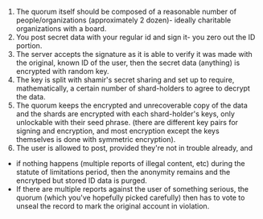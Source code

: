 1) The quorum itself should be composed of a reasonable number of people/organizations (approximately 2 dozen)- ideally charitable organizations with a board.
2) You post secret data with your regular id and sign it- you zero out the ID portion.
3) The server accepts the signature as it is able to verify it was made with the original, known ID of the user, then the secret data (anything) is encrypted with random key.
4) The key is split with shamir's secret sharing and set up to require, mathematically, a certain number of shard-holders to agree to decrypt the data.
5) The quorum keeps the encrypted and unrecoverable copy of the data and the shards are encrypted with each shard-holder's keys, only unlockable with their seed phrase. (there are different key pairs for signing and encryption, and most encryption except the keys themselves is done with symmetric encryption).
6) The user is allowed to post, provided they're not in trouble already, and
  - if nothing happens (multiple reports of illegal content, etc) during the statute of limitations period, then the anonymity remains and the encrytped but stored ID data is purged.
  - If there are multiple reports against the user of something serious, the quorum (which you've hopefully picked carefully) then has to vote to unseal the record to mark the original account in violation.
